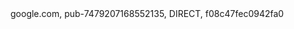 <html>
<head>
  <meta charset="utf-8">
  <meta name="viewport" content="width=device-width">
  <title>replit</title>
  <link href="style.css" rel="stylesheet" type="text/css" />
</head>

<body>
 google.com, pub-7479207168552135, DIRECT, f08c47fec0942fa0
  <script src="script.js"></script>

  <!--
  This script places a badge on your repl's full-browser view back to your repl's cover
  page. Try various colors for the theme: dark, light, red, orange, yellow, lime, green,
  teal, blue, blurple, magenta, pink!
  -->
  <script src="https://replit.com/public/js/replit-badge-v2.js" theme="dark" position="bottom-right"></script>
</body>

</html>
